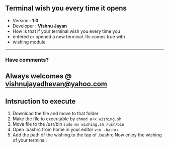 ## Terminal wish you every time it opens
* Version : **1.0**                                              
* Developer : **Vishnu Jayan**                                    
* How is that if your terminal wish you every time you        
* entered or opened a new terminal. Its comes true with       
* wishing module                
---                                                                                          
### Have comments?                                              
Always welcomes @ vishnujayadhevan@yahoo.com                
---
Intsruction to execute
---
1. Download the file and move to that folder
2. Make the file to executable by
      `chmod a+x wishing.sh`
3. Move file to the /usr/bin
      `sudo mv wishing.sh /usr/bin`
4. Open .bashrc from home in your editor
      `vim .bashrc`
5. Add the path of the wishing.to the top of .bashrc
Now enjoy the wishing of your terminal.
